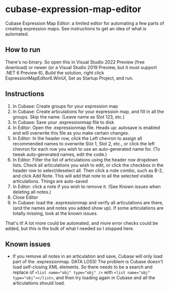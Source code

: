 # cubase-expression-map-editor
Cubase Expression Map Editor: a limited editor for automating a few parts of creating expression maps.  See instructions to get an idea of what is automated.

## How to run

There's no binary.  So open this in Visual Studio 2022 Preview (free download) or newer (or a Visual Studio 2019 Preview, but it must support .NET 6 Preview 6), Build the solution, right click ExpressionMapEditor6.WinUI, Set as Startup Project, and run.

## Instructions

1. In Cubase: Create groups for your expression map
1. In Cubase: Create articulations for your expression map, and fill in all the groups.  Skip the name. (Leave name as Slot 123, etc.)
1. In Cubase: Save your .expressionmap file to disk
1. In Editor: Open the .expressionmap file.  Heads up: autosave is enabled and will overwrite this file as you make certain changes.
1. In Editor: In the header row, click the Left chevron to assign all recommended names to overwrite Slot 1, Slot 2, etc., or click the left chevron for each row you wish to use an auto-generated name for.  (To tweak auto-generated names, edit the code.)
1. In Editor: Filter the list of articulations using the header row dropdown lists.  Check all articulations you wish to edit, or click the checkbox in the header row to select/deselect all.  Then click a note combo, such as B-2, and click Add Note.  This will add that note to all the selected visible articulations.  Things are auto-saved
1. In Editor: click a note if you wish to remove it.  (See Known issues when deleting all notes.)
1. Close Editor
1. In Cubase: load the .expressionmap and verify all articulations are there, (and the names and notes you added show up).  If some articulations are totally missing, look at the known issues.

That's it!  A lot more could be automated, and more error checks could be added, but this is the bulk of what I needed so I stopped here.

## Known issues

 - If you remove all notes in an articulation and save, Cubase will only load part of the .expressionmap.  DATA LOSS!  The problem is Cubase doesn't load self-closing XML elements.  So there needs to be a search and replace of 
 `<list name="obj" type="obj" />` with `<list name="obj" type="obj"></list>`, and then try loading again in Cubase and all the articulations should load.
 